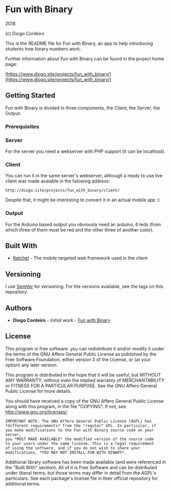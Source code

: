 # Fun with Binary
2018

(c) Diogo Cordeiro

This is the README file for Fun with Binary, an app to help introducing students how binary numbers work.

Further information about Fun with Binary can be found in the project home page:

[https://www.diogo.site/projects/fun_with_binary/](https://www.diogo.site/projects/fun_with_binary/)

## Getting Started

Fun with Binary is divided in three components, the Client, the Server, the Output.

### Prerequisites

### Server

For the server you need a webserver with PHP support (it can be localhost).

### Client

You can run it in the same server's webserver, although a ready to use live client was made avaiable in the folowing address:

```
http://diogo.site/projects/fun_with_binary/client/
```

Despite that, it might be interesting to convert it in an actual mobile app :)

### Output

For the Arduino based output you obviously need an arduino, 6 leds (from which three of them must be red and the other three of another color).

## Built With

* [Ratchet](https://github.com/twbs/ratchet) - The mobile targeted web framework used in the client

## Versioning

I use [SemVer](http://semver.org/) for versioning. For the versions available, see the tags on this repository. 

## Authors

* **Diogo Cordeiro** - *Initial work* - [Fun with Binary](https://gitlab.com/up201705417/fun-with-binary)

## License

This program is free software: you can redistribute it and/or modify
it under the terms of the GNU Affero General Public License as
published by the Free Software Foundation, either version 3 of the
License, or (at your option) any later version.

This program is distributed in the hope that it will be useful, but
WITHOUT ANY WARRANTY; without even the implied warranty of
MERCHANTABILITY or FITNESS FOR A PARTICULAR PURPOSE.  See the GNU
Affero General Public License for more details.

You should have received a copy of the GNU Affero General Public
License along with this program, in the file "COPYING".  If not, see
<http://www.gnu.org/licenses/>.

    IMPORTANT NOTE: The GNU Affero General Public License (AGPL) has
    *different requirements* from the "regular" GPL. In particular, if
    you make modifications to the Fun with Binary source code on your server,
    you *MUST MAKE AVAILABLE* the modified version of the source code
    to your users under the same license. This is a legal requirement
    of using the software, and if you do not wish to share your
    modifications, *YOU MAY NOT INSTALL FUN WITH BINARY*.

Additional library software has been made available (and were referenced 
in the "Built With" section). All of it is Free Software and can be 
distributed under liberal terms, but those terms may differ in detail 
from the AGPL's particulars. See each package's license file in their 
official repository for additional terms.
